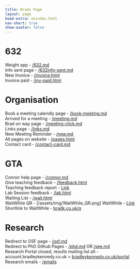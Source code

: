 ```yaml
---
title: Brads Page
layout: page
head-extra: noindex.html
nav-short: true
show-avatar: false
---
```


# 632 
Weight app - [/632.md](/632)  
Info sent page - [/632info-sent.md](/632info-sent)  
New Invoice - [/invoice.html](/invoice)  
Invoice paid - [/inv-paid.html](/inv-paid)

# Organisation 
Book a meeting calendly page - [/book-meeting.md](/book-meeting)  
Arrived for a meeting - [/meeting.md](/meeting)  
Brad on way page - [/meeting-click.md](/meeting-click)  
Links page - [/links.md](/links)  
New Meeting Reminder - [/new.md](/new)  
All pages on website - [/pages.html](/pages)  
Contact card - [/contact-card.md](/contact-card)  

# GTA 
Connor help page - [/connor.md](/connor)  
Give teaching feedback - [/feedback.html](/feedback)  
Teaching feedback report - [Link](https://datastudio.google.com/reporting/2538d5c2-e58c-4652-9c30-3a66c5b61947)  
Lab Session feedback - [/lab.html](/lab)  
Waiting List - [/wait.html](/wait)  
WaitWhile QR - [/assets/img/WaitWhile_QR.png]
WaitWhile - [Link](https://waitwhile.com/locations/brad/waitlist)  
Shortlink to WaitWhile - [bradk.co.uk/q](https://bradk.co.uk/q)  

# Research 
Redirect to OSF page - [/osf.md](/osf)  
Redirect to PhD Github Pages - [/phd.md](/phd) OR  [/see.md](/see)  
Research Portal closed, results mailing list alt - account.bradleykennedy.co.uk > [bradleykennedy.co.uk/portal](/portal)  
Research emails - [/emails](/emails)  

